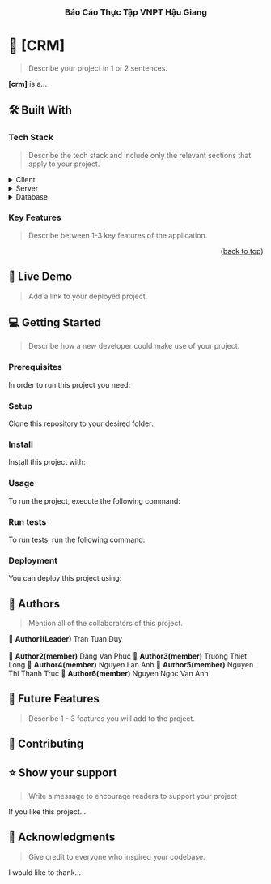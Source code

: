 <div align="center">


  <h3><b>Báo Cáo Thực Tập VNPT Hậu Giang</b></h3>

</div>



<!-- PROJECT DESCRIPTION -->

# 📖 [CRM] <a name="about-project"></a>

> Describe your project in 1 or 2 sentences.

**[crm]** is a...

## 🛠 Built With <a name="built-with"></a>

### Tech Stack <a name="tech-stack"></a>

> Describe the tech stack and include only the relevant sections that apply to your project.

<details>
  <summary>Client</summary>
  <ul>
    <li><a href="https://vuejs.org/">VueJS</a></li>
  </ul>
</details>

<details>
  <summary>Server</summary>
  <ul>
    <li><a href="https://expressjs.com/">Express.js</a></li>
  </ul>
</details>

<details>
<summary>Database</summary>
  <ul>
    <li><a href="https://sequelize.org/">MySql(Sequelize)</a></li>
  </ul>
</details>

<!-- Features -->

### Key Features <a name="key-features"></a>

> Describe between 1-3 key features of the application.


<p align="right">(<a href="#readme-top">back to top</a>)</p>

<!-- LIVE DEMO -->

## 🚀 Live Demo <a name="live-demo"></a>

> Add a link to your deployed project.

<!-- GETTING STARTED -->

## 💻 Getting Started <a name="getting-started"></a>

> Describe how a new developer could make use of your project.


### Prerequisites

In order to run this project you need:


### Setup

Clone this repository to your desired folder:


### Install

Install this project with:


### Usage

To run the project, execute the following command:


### Run tests

To run tests, run the following command:

### Deployment

You can deploy this project using:


## 👥 Authors <a name="authors"></a>

> Mention all of the collaborators of this project.

👤 **Author1(Leader)**
  Tran Tuan Duy 
  <br>
  <br> 
👤 **Author2(member)**
  Dang Van Phuc
👤 **Author3(member)**
  Truong Thiet Long
👤 **Author4(member)**
  Nguyen Lan Anh 
👤 **Author5(member)**
  Nguyen Thi Thanh Truc
👤 **Author6(member)**
  Nguyen Ngoc Van Anh
<!-- FUTURE FEATURES -->

## 🔭 Future Features <a name="future-features"></a>

> Describe 1 - 3 features you will add to the project.


<!-- CONTRIBUTING -->

## 🤝 Contributing <a name="contributing"></a>


## ⭐️ Show your support <a name="support"></a>

> Write a message to encourage readers to support your project

If you like this project...


## 🙏 Acknowledgments <a name="acknowledgements"></a>

> Give credit to everyone who inspired your codebase.

I would like to thank...



